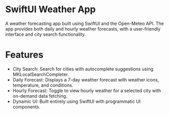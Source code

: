 
# SwiftUI Weather App
A weather forecasting app built using SwiftUI and the Open-Meteo API. The app provides both daily and hourly weather forecasts, with a user-friendly interface and city search functionality.

# Features
- City Search: Search for cities with autocomplete suggestions using MKLocalSearchCompleter.
- Daily Forecast: Displays a 7-day weather forecast with weather icons, temperature, and conditions.
- Hourly Forecast: Toggle to view hourly weather for a selected city with on-demand data fetching.
- Dynamic UI: Built entirely using SwiftUI with programmatic UI components.
